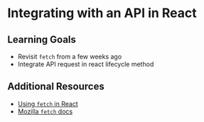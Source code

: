 # Integrating with an API in React

## Learning Goals
- Revisit `fetch` from a few weeks ago
- Integrate API request in react lifecycle method


## Additional Resources
- [Using `fetch` in React](https://facebook.github.io/react-native/docs/network.html)
- [Mozilla `fetch` docs](https://developer.mozilla.org/en-US/docs/Web/API/Request)
